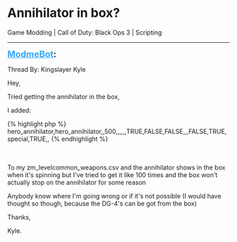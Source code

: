 # Annihilator in box?
Game Modding | Call of Duty: Black Ops 3 | Scripting

---
<strong style="font-size: 1.4em;"><span style="text-decoration: underline;text-decoration-color: #34a7f9;"><span style="color:#34a7f9;">ModmeBot</span></span>:</strong>

<p>Thread By: Kingslayer Kyle<br /><p style="text-align:left;">Hey,</p><p style="text-align:left;"></p><p style="text-align:left;">Tried getting the annihilator in the box,</p><p style="text-align:left;"></p><p style="text-align:left;">I added: </p><p style="text-align:left;"></p>{% highlight php %}
hero_annihilator,hero_annihilator,,500,,,,,,TRUE,FALSE,FALSE,,,FALSE,TRUE,special,TRUE,,
{% endhighlight %}
<br /><br /><br /><p style="text-align:left;"></p><p style="text-align:left;"></p><p style="text-align:left;">To my zm_levelcommon_weapons.csv and the annihilator shows in the box when it&#39;s spinning but I&#39;ve tried to get it like 100 times and the box won&#39;t actually stop on the annihilator for some reason</p><p style="text-align:left;"></p><p style="text-align:left;">Anybody know where I&#39;m going wrong or if it&#39;s not possible (I would have thought so though, because the DG-4&#39;s can be got from the box)</p><p style="text-align:left;"></p><p style="text-align:left;">Thanks,</p><p style="text-align:left;"><p style="text-align:left;"></p>Kyle.</p></p>

